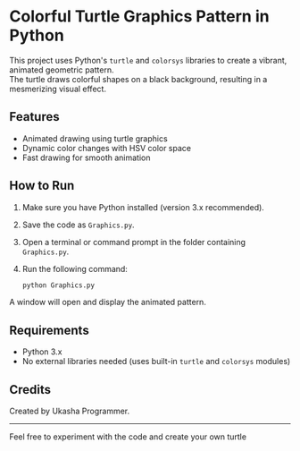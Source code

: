 # Colorful Turtle Graphics Pattern in Python

This project uses Python's `turtle` and `colorsys` libraries to create a vibrant, animated geometric pattern.  
The turtle draws colorful shapes on a black background, resulting in a mesmerizing visual effect.

## Features

- Animated drawing using turtle graphics
- Dynamic color changes with HSV color space
- Fast drawing for smooth animation

## How to Run

1. Make sure you have Python installed (version 3.x recommended).
2. Save the code as `Graphics.py`.
3. Open a terminal or command prompt in the folder containing `Graphics.py`.
4. Run the following command:

    ```bash
    python Graphics.py
    ```

A window will open and display the animated pattern.

## Requirements

- Python 3.x
- No external libraries needed (uses built-in `turtle` and `colorsys` modules)

## Credits

Created by Ukasha Programmer.

---

Feel free to experiment with the code and create your own turtle
